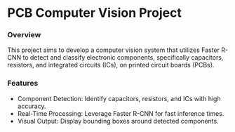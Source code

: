 # PCB Computer Vision Project
### Overview
This project aims to develop a computer vision system that utilizes Faster R-CNN to detect and classify electronic components, specifically capacitors, resistors, and integrated circuits (ICs), on printed circuit boards (PCBs).

### Features
* Component Detection: Identify capacitors, resistors, and ICs with high accuracy.
* Real-Time Processing: Leverage Faster R-CNN for fast inference times.
* Visual Output: Display bounding boxes around detected components.
